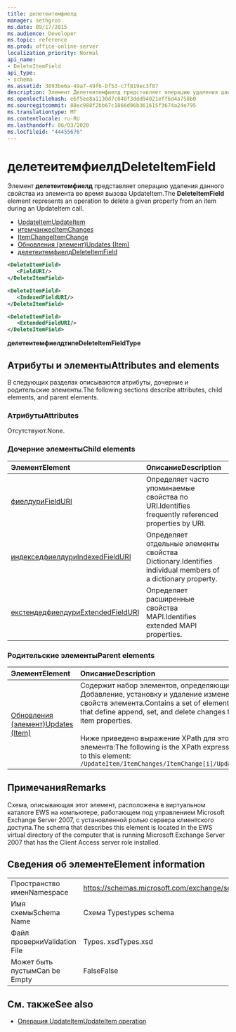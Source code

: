 ```yaml
---
title: делетеитемфиелд
manager: sethgros
ms.date: 09/17/2015
ms.audience: Developer
ms.topic: reference
ms.prod: office-online-server
localization_priority: Normal
api_name:
- DeleteItemField
api_type:
- schema
ms.assetid: 3893be6a-49a7-49f6-bf53-c7f819ec3f87
description: Элемент Делетеитемфиелд представляет операцию удаления данного свойства из элемента во время вызова UpdateItem.
ms.openlocfilehash: e6f5ee8a1130d7c040f3ddd94021eff6d4a758b0
ms.sourcegitcommit: 88ec988f2bb67c1866d06b361615f3674a24e795
ms.translationtype: MT
ms.contentlocale: ru-RU
ms.lasthandoff: 06/03/2020
ms.locfileid: "44455676"
---
```

# <a name="deleteitemfield"></a><span data-ttu-id="9c2a1-103">делетеитемфиелд</span><span class="sxs-lookup"><span data-stu-id="9c2a1-103">DeleteItemField</span></span>

<span data-ttu-id="9c2a1-104">Элемент **делетеитемфиелд** представляет операцию удаления данного свойства из элемента во время вызова UpdateItem.</span><span class="sxs-lookup"><span data-stu-id="9c2a1-104">The **DeleteItemField** element represents an operation to delete a given property from an item during an UpdateItem call.</span></span> 
 
- [<span data-ttu-id="9c2a1-105">UpdateItem</span><span class="sxs-lookup"><span data-stu-id="9c2a1-105">UpdateItem</span></span>](updateitem.md)  
- [<span data-ttu-id="9c2a1-106">итемчанжес</span><span class="sxs-lookup"><span data-stu-id="9c2a1-106">ItemChanges</span></span>](itemchanges.md) 
- [<span data-ttu-id="9c2a1-107">ItemChange</span><span class="sxs-lookup"><span data-stu-id="9c2a1-107">ItemChange</span></span>](itemchange.md) 
- [<span data-ttu-id="9c2a1-108">Обновления (элемент)</span><span class="sxs-lookup"><span data-stu-id="9c2a1-108">Updates (Item)</span></span>](updates-item.md) 
- [<span data-ttu-id="9c2a1-109">делетеитемфиелд</span><span class="sxs-lookup"><span data-stu-id="9c2a1-109">DeleteItemField</span></span>](deleteitemfield.md)
  
```xml
<DeleteItemField>
   <FieldURI/>
</DeleteItemField>
```

```xml
<DeleteItemField>
   <IndexedFieldURI/> 
</DeleteItemField>
```

```xml
<DeleteItemField>
   <ExtendedFieldURI/>
</DeleteItemField>
```

<span data-ttu-id="9c2a1-110">**делетеитемфиелдтипе**</span><span class="sxs-lookup"><span data-stu-id="9c2a1-110">**DeleteItemFieldType**</span></span>

## <a name="attributes-and-elements"></a><span data-ttu-id="9c2a1-111">Атрибуты и элементы</span><span class="sxs-lookup"><span data-stu-id="9c2a1-111">Attributes and elements</span></span>

<span data-ttu-id="9c2a1-112">В следующих разделах описываются атрибуты, дочерние и родительские элементы.</span><span class="sxs-lookup"><span data-stu-id="9c2a1-112">The following sections describe attributes, child elements, and parent elements.</span></span>
  
### <a name="attributes"></a><span data-ttu-id="9c2a1-113">Атрибуты</span><span class="sxs-lookup"><span data-stu-id="9c2a1-113">Attributes</span></span>

<span data-ttu-id="9c2a1-114">Отсутствуют.</span><span class="sxs-lookup"><span data-stu-id="9c2a1-114">None.</span></span>
  
### <a name="child-elements"></a><span data-ttu-id="9c2a1-115">Дочерние элементы</span><span class="sxs-lookup"><span data-stu-id="9c2a1-115">Child elements</span></span>

|<span data-ttu-id="9c2a1-116">**Элемент**</span><span class="sxs-lookup"><span data-stu-id="9c2a1-116">**Element**</span></span>|<span data-ttu-id="9c2a1-117">**Описание**</span><span class="sxs-lookup"><span data-stu-id="9c2a1-117">**Description**</span></span>|
|:-----|:-----|
|[<span data-ttu-id="9c2a1-118">фиелдури</span><span class="sxs-lookup"><span data-stu-id="9c2a1-118">FieldURI</span></span>](fielduri.md) <br/> |<span data-ttu-id="9c2a1-119">Определяет часто упоминаемые свойства по URI.</span><span class="sxs-lookup"><span data-stu-id="9c2a1-119">Identifies frequently referenced properties by URI.</span></span>  <br/> |
|[<span data-ttu-id="9c2a1-120">индекседфиелдури</span><span class="sxs-lookup"><span data-stu-id="9c2a1-120">IndexedFieldURI</span></span>](indexedfielduri.md) <br/> |<span data-ttu-id="9c2a1-121">Определяет отдельные элементы свойства Dictionary.</span><span class="sxs-lookup"><span data-stu-id="9c2a1-121">Identifies individual members of a dictionary property.</span></span>  <br/> |
|[<span data-ttu-id="9c2a1-122">екстендедфиелдури</span><span class="sxs-lookup"><span data-stu-id="9c2a1-122">ExtendedFieldURI</span></span>](extendedfielduri.md) <br/> |<span data-ttu-id="9c2a1-123">Определяет расширенные свойства MAPI.</span><span class="sxs-lookup"><span data-stu-id="9c2a1-123">Identifies extended MAPI properties.</span></span>  <br/> |
   
### <a name="parent-elements"></a><span data-ttu-id="9c2a1-124">Родительские элементы</span><span class="sxs-lookup"><span data-stu-id="9c2a1-124">Parent elements</span></span>

|<span data-ttu-id="9c2a1-125">**Элемент**</span><span class="sxs-lookup"><span data-stu-id="9c2a1-125">**Element**</span></span>|<span data-ttu-id="9c2a1-126">**Описание**</span><span class="sxs-lookup"><span data-stu-id="9c2a1-126">**Description**</span></span>|
|:-----|:-----|
|[<span data-ttu-id="9c2a1-127">Обновления (элемент)</span><span class="sxs-lookup"><span data-stu-id="9c2a1-127">Updates (Item)</span></span>](updates-item.md) <br/> |<span data-ttu-id="9c2a1-128">Содержит набор элементов, определяющих Добавление, установку и удаление изменений свойств элемента.</span><span class="sxs-lookup"><span data-stu-id="9c2a1-128">Contains a set of elements that define append, set, and delete changes to item properties.</span></span>  <br/><br/><span data-ttu-id="9c2a1-129">Ниже приведено выражение XPath для этого элемента:</span><span class="sxs-lookup"><span data-stu-id="9c2a1-129">The following is the XPath expression to this element:</span></span><br/>`/UpdateItem/ItemChanges/ItemChange[i]/Updates` <br/> |
   
## <a name="remarks"></a><span data-ttu-id="9c2a1-130">Примечания</span><span class="sxs-lookup"><span data-stu-id="9c2a1-130">Remarks</span></span>

<span data-ttu-id="9c2a1-131">Схема, описывающая этот элемент, расположена в виртуальном каталоге EWS на компьютере, работающем под управлением Microsoft Exchange Server 2007, с установленной ролью сервера клиентского доступа.</span><span class="sxs-lookup"><span data-stu-id="9c2a1-131">The schema that describes this element is located in the EWS virtual directory of the computer that is running Microsoft Exchange Server 2007 that has the Client Access server role installed.</span></span>
  
## <a name="element-information"></a><span data-ttu-id="9c2a1-132">Сведения об элементе</span><span class="sxs-lookup"><span data-stu-id="9c2a1-132">Element information</span></span>

|||
|:-----|:-----|
|<span data-ttu-id="9c2a1-133">Пространство имен</span><span class="sxs-lookup"><span data-stu-id="9c2a1-133">Namespace</span></span>  <br/> |https://schemas.microsoft.com/exchange/services/2006/types  <br/> |
|<span data-ttu-id="9c2a1-134">Имя схемы</span><span class="sxs-lookup"><span data-stu-id="9c2a1-134">Schema Name</span></span>  <br/> |<span data-ttu-id="9c2a1-135">Схема Types</span><span class="sxs-lookup"><span data-stu-id="9c2a1-135">types schema</span></span>  <br/> |
|<span data-ttu-id="9c2a1-136">Файл проверки</span><span class="sxs-lookup"><span data-stu-id="9c2a1-136">Validation File</span></span>  <br/> |<span data-ttu-id="9c2a1-137">Types. xsd</span><span class="sxs-lookup"><span data-stu-id="9c2a1-137">Types.xsd</span></span>  <br/> |
|<span data-ttu-id="9c2a1-138">Может быть пустым</span><span class="sxs-lookup"><span data-stu-id="9c2a1-138">Can be Empty</span></span>  <br/> |<span data-ttu-id="9c2a1-139">False</span><span class="sxs-lookup"><span data-stu-id="9c2a1-139">False</span></span>  <br/> |
   
## <a name="see-also"></a><span data-ttu-id="9c2a1-140">См. также</span><span class="sxs-lookup"><span data-stu-id="9c2a1-140">See also</span></span>

- [<span data-ttu-id="9c2a1-141">Операция UpdateItem</span><span class="sxs-lookup"><span data-stu-id="9c2a1-141">UpdateItem operation</span></span>](updateitem-operation.md)

